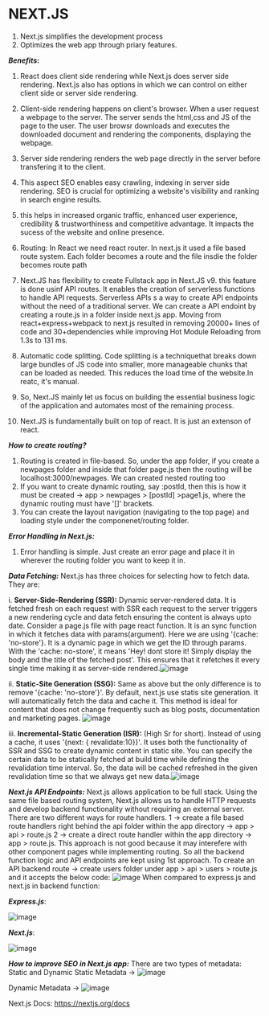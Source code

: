 # NEXT.JS

1. Next.js simplifies the development process
2. Optimizes the web app through priary features.

***Benefits*:**
1. React does client side rendering while Next.js does server side rendering. Next.js also has options in which we can control on either client side or server side rendering.

2. Client-side rendering happens on client's browser. When a user request a webpage to the server. The server sends the html,css and JS of the page to the user. The user browsr downloads and executes the downloaded document and rendering the components, displaying the webpage.

3. Server side rendering renders the web page directly in the server before transfering it to the client. 

4. This aspect SEO enables easy crawling, indexing in server side rendering. SEO is crucial for optimizing a website's visibility and ranking in search engine results.

5. this helps in increased organic traffic, enhanced user experience, credibility & trustworthiness and competitive advantage. It impacts the sucess of the website and online presence.

6. Routing: In React we need react router. In next.js it used a file based route system. Each folder becomes a route and the file insdie the folder becomes route path

7. Next.JS has flexibility to create Fullstack app in Next.JS v9. this feature is done usinf API routes. It enables the creation of serverless functions to handle API requests. Serverless APIs s a way to create API endpoints without the need of a traditional server. We can create a API endoint by creating a route.js in a folder inside next.js app.
Moving from react+express+webpack to next.js resulted in removing 20000+ lines of code and 30+dependencies while improving Hot Module Reloading from 1.3s to 131 ms.

8. Automatic code splitting. Code splitting is a techniquethat breaks down large bundles of JS code into smaller, more manageable chunks that can be loaded as needed. This reduces the load time of the website.In reatc, it's manual.

9. So, Next.JS mainly let us focus on building the essential business logic of the application and automates most of the remaining process.

10. Next.JS is fundamentally built on top of react. It is just an extenson of react.

***How to create routing?***
1. Routing is created in file-based. So, under the app folder, if you create a newpages folder and inside that folder page.js then the routing will be localhost:3000/newpages. We can created nested routing too
2. If you want to create dynamic routing, say :postId, then this is how it must be created -> app > newpages > [postId] >page1.js, where the dynamic routing must have  '[]' brackets.
3. You can create the layout navigation (navigating to the top page) and loading style under the componenet/routing folder.

***Error Handling in Next.js:***
1. Error handling is simple. Just create an error page and place it in wherever the routing folder you want to keep it in.

***Data Fetching:***
Next.js has three choices for selecting how to fetch data. They are:
  
  i. **Server-Side-Rendering (SSR):** Dynamic server-rendered data. It is fetched fresh on each request with SSR each request to the server triggers a new rendering cycle and data fetch ensuring the content is always upto date. Consider a page.js file with page react function. It is an sync function in which it fetches data with params(argument). Here we are using '{cache: 'no-store'}. It is a dynamic page in which we get the ID through params. With the 'cache: no-store', it means 'Hey! dont store it! Simply display the body and the title of the fetched post'. This ensures that it refetches it every single time making it as server-side rendered.![image](https://github.com/Thaarik/NextJS-Learning/assets/52432079/def3070a-ca44-4acb-8e82-e47c62b59135)


  ii. **Static-Site Generation (SSG):** Same as above but the only difference is to remove '{cache: 'no-store'}'. By default, next.js use statis site generation. It will automatically fetch the data and cache it. This method is ideal for content that does not change frequently such as blog posts, documentation and marketing pages. ![image](https://github.com/Thaarik/NextJS-Learning/assets/52432079/2628df27-2e5e-4283-92ca-3edee4b63eaf)


  iii. **Incremental-Static Generation (ISR):** (High Sr for short). Instead of using a cache, it uses '{next: { revalidate:10}}'. It uses both the functionality of SSR and SSG to create dynamic content in static site. You can specify the certain data to be statically fetched at build time while defining the revalidation time interval. So, the data will be cached refreshed in the given revalidation time so that we  always get new data.![image](https://github.com/Thaarik/NextJS-Learning/assets/52432079/9ee28458-0088-48ff-9c83-c60ba3115dc6)


***Next.js API Endpoints:***
Next.js allows application to be full stack. Using the same file based routing system, Next.js allows us to handle HTTP requests and develop backend functionality without requiring an external server.
There are two different ways for route handlers. 
1 -> create a file based route handlers right behind the api folder within the app directory -> app > api > route.js
2 -> create a direct route handler within the app directory ->  app > route.js. This approach is not good because it may interefere with other component pages while implementing routing.
So all the backend function logic and API endpoints are kept using 1st approach. 
To create an API backend route -> create users folder under app > api > users > route.js and it accepts the below code:
![image](https://github.com/Thaarik/NextJS-Learning/assets/52432079/d4049ac2-d0ec-4ac3-bacf-5b444a703248)
When compared to express.js and next.js in backend function:

***Express.js***:

![image](https://github.com/Thaarik/NextJS-Learning/assets/52432079/73ba0c0a-7182-4956-8d08-b7709616e2fc)

***Next.js***:

![image](https://github.com/Thaarik/NextJS-Learning/assets/52432079/5aa9635c-945f-4eab-bd2f-b123fa7d3582)

***How to improve SEO in Next.js app:***
There are two types of metadata: Static and Dynamic
Static Metadata -> ![image](https://github.com/Thaarik/NextJS-Learning/assets/52432079/68ac7286-c738-49f7-860d-0f30145f9781)

Dynamic Metadata -> ![image](https://github.com/Thaarik/NextJS-Learning/assets/52432079/20abb679-e27c-45ee-a3eb-e62387cb968c)


Next.js Docs: https://nextjs.org/docs
